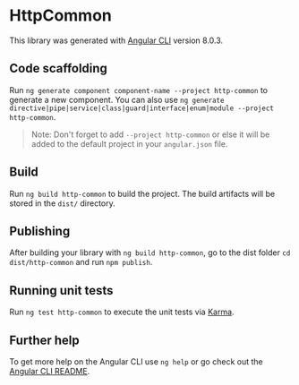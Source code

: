# HttpCommon

This library was generated with [Angular CLI](https://github.com/angular/angular-cli) version 8.0.3.

## Code scaffolding

Run `ng generate component component-name --project http-common` to generate a new component. You can also use `ng generate directive|pipe|service|class|guard|interface|enum|module --project http-common`.
> Note: Don't forget to add `--project http-common` or else it will be added to the default project in your `angular.json` file. 

## Build

Run `ng build http-common` to build the project. The build artifacts will be stored in the `dist/` directory.

## Publishing

After building your library with `ng build http-common`, go to the dist folder `cd dist/http-common` and run `npm publish`.

## Running unit tests

Run `ng test http-common` to execute the unit tests via [Karma](https://karma-runner.github.io).

## Further help

To get more help on the Angular CLI use `ng help` or go check out the [Angular CLI README](https://github.com/angular/angular-cli/blob/master/README.md).
